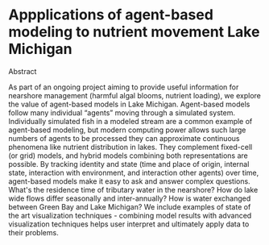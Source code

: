 # Appplications of agent-based modeling to nutrient movement Lake Michigan
<!-- .slide: data-state="hide-head" -->

<!-- .slide: data-background="img/png/title.png" data-background-size="contain" -->

<!--
## Terry N Brown, James Pauer, Tom P Hollenhorst

http://tbnorth.github.io/solm_agents
-->



Abstract

As part of an ongoing project aiming to provide useful information for nearshore management (harmful algal blooms, nutrient loading), we explore the value of agent-based models in Lake Michigan. Agent-based models follow many individual “agents” moving through a simulated system. Individually simulated fish in a modeled stream are a common example of agent-based modeling, but modern computing power allows such large numbers of agents to be processed they can approximate continuous phenomena like nutrient distribution in lakes. They complement fixed-cell (or grid) models, and hybrid models combining both representations are possible. By tracking identity and state (time and place of origin, internal state, interaction with environment, and interaction other agents) over time, agent-based models make it easy to ask and answer complex questions. What's the residence time of tributary water in the nearshore? How do lake wide flows differ seasonally and inter-annually? How is water exchanged between Green Bay and Lake Michigan? We include examples of state of the art visualization techniques - combining model results with advanced visualization techniques helps user interpret and ultimately apply data to their problems.


